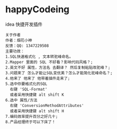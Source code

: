 # happyCodeing
idea 快捷开发插件

    关于作者
    作者：烟花小神 
    反馈：QQ: 1347229508  
    主要功效： 
    1.SQL快速格式化 , 文本转驼峰命名。
    2.Mapper 里面的 SQL 不好看？影响代码风格？; 
    2.英文不好 属性，方法名 去翻译？ 然后复制粘贴改驼峰？;
    3.问题来了 怎么才能让SQL变优美？怎么才能简化驼峰命名？; 
    4.他来了 他来了 他带着插件走来了;
    5.选中你要格式化的SQL
      右键 'SQL-Format'
      或者采用快捷键 alt shift K 
    6.选中 属性/方法
      右键 'ConversionMethodAttributes'
      或者采用快捷键 alt shift H 
    7.编码效率提升百分之好几十; 
    8.产品经理终于可以下床了！
